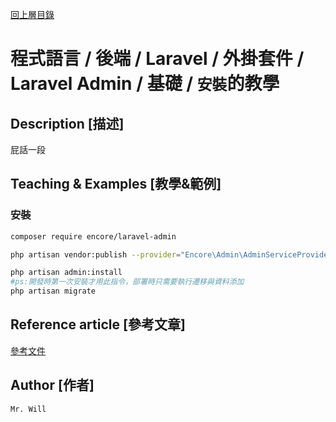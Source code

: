 [回上層目錄](../README.md)

# 程式語言 / 後端 / Laravel / 外掛套件 / Laravel Admin / 基礎 / `安裝`的教學

## **Description [描述]**
屁話一段

## **Teaching & Examples [教學&範例]**
### 安裝
```bash
composer require encore/laravel-admin

php artisan vendor:publish --provider="Encore\Admin\AdminServiceProvider"

php artisan admin:install
#ps:開發時第一次安裝才用此指令，部署時只需要執行遷移與資料添加
php artisan migrate
```

## **Reference article [參考文章]**
[參考文件](https://laravel-admin.org/docs/zh/1.x/README)

## **Author [作者]**
`Mr. Will`
